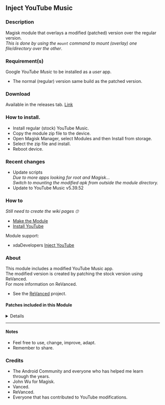 ## Inject YouTube Music

### Description
Magisk module that overlays a modified (patched) version over the regular version.<br>
_This is done by using the `mount` command to mount (overlay) one file/directory over the other_.<br>

### Requirement(s)
Google _YouTube Music_ to be installed as a _user_ app.
- The normal (regular) version same build as the patched version.<br>

### Download
Available in the releases tab. [Link](https://github.com/mModule/iYTm/releases)

### How to install.
- Install regular (stock) YouTube Music.
- Copy the module zip file to the device.
- Open Magisk Manager, select Modules and then Install from storage.
- Select the zip file and install.
- Reboot device.<br>

### Recent changes
- Update scripts<br>
_Due to more apps looking for root and Magisk...<br>
Switch to mounting the modified apk from outside the module directory._
- Update to YouTube Music v5.39.52

### How to
_Still need to create the wiki pages :roll_eyes:_
- [Make the Module](https://github.com/mModule/iYTm/wiki/MakeModule)
- [Install YouTube](https://github.com/mModule/iYTm/wiki/YouTube)

Module support:<br>
- xdaDevelopers [Inject YouTube](https://forum.xda-developers.com/t/module-inject-youtube.4512121)

### About
This module includes a modified YouTube Music app.<br>
The modified version is created by patching the stock version using ReVanced. <br>
For more information on ReVanced.<br>
- See the [ReVanced](https://github.com/revanced) project.

#### Patches included in this Module
<details>

* Background Play<br>
_Enables playing music in the background_.<br>
* Codecs Unlocked<br>
_Adds more audio codec options. The new audio codecs usually result in better audio quality_.<br>
* Exclusive Audio Playback<br>
_Enables the option to play music without video_.<br>
* Hide Get Premium<br>
_Removes all "Get Premium" evidences from the avatar menu_.<br>
* Minimized Playback Music<br>
_Enablers minimized playback on Kids music_.<br>
* Music Video Ads<br>
_Removes ads in the music player_.<br>
* Upgrade Button Remover<br>
_Removes the upgrade tab from the pivot bar_.<br>

</details>

---

#### Notes
- Feel free to use, change, improve, adapt.
- Remember to share.

### Credits
- The Android Community and everyone who has helped me learn through the years.
- John Wu for Magisk.
- Vanced.
- ReVanced.
- Everyone that has contributed to YouTube modifications.<br>
